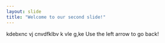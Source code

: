 ```yaml
---
layout: slide
title: "Welcome to our second slide!"
---
```

kdebxnc vj cnvdfklbv   k vle g,ke 
Use the left arrow to go back!

